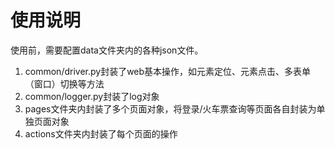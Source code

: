 # 使用说明
使用前，需要配置data文件夹内的各种json文件。
1. common/driver.py封装了web基本操作，如元素定位、元素点击、多表单（窗口）切换等方法
2. common/logger.py封装了log对象
3. pages文件夹内封装了多个页面对象，将登录/火车票查询等页面各自封装为单独页面对象
4. actions文件夹内封装了每个页面的操作
